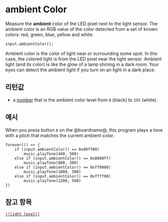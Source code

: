 # ambient Color

Measure the **ambient** color of the LED pixel next to the light sensor. The ambient color is an RGB value of the color detected from a set of known colors: red, green, blue, yellow and white.

```sig
input.ambientColor();
```

Ambient color is the color of light near or surrounding some spot. In this case, the colored light is from the LED pixel near the light sensor. Ambient light (and its color) is like the glow of a lamp shining in a dark room. Your eyes can detect the ambient light if you turn on an light in a dark place.

## 리턴값

* a [number](/types/number) that is the ambient color level from `0` (black) to `255` (white).

## 예시

When you press button `A` on the @boardname@, this program plays a tone with a pitch that matches the current ambient color.

```blocks
forever(() => {
    if (input.ambientColor() == 0x00ff00)
        music.playTone(440, 500)
    else if (input.ambientColor() == 0x0000ff)
        music.playTone(800, 500)
    else if (input.ambientColor() == 0xff0000)
        music.playTone(1000, 500)
    else if (input.ambientColor() == 0xffff00)
        music.playTone(1200, 500)
})
```

## 참고 항목

[`||light level||`](/reference/input/light-level)